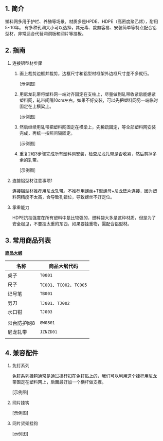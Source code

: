 ## 1. 简介

塑料网多用于护栏、养殖等场景，材质多是HPDE、HDPE（高密度聚乙烯），耐用5\~10年。
有多种孔洞大小可以选择，其无毒、裁剪容易、安装简单等特点配合铝型材，非常适合代替洞洞板和网片等挂板。

## 2. 指南

1. 连接铝型材步骤
	1. 画上裁剪边框并裁剪，边框尺寸和铝型材框架外边框尺寸差不多就行。
	
		[示例图]
	
	2. 用尼龙轧带将塑料网一端对齐固定在支柱上，尽量做到轧带收紧后能绷紧塑料网，轧带间隔10cm左右。如果不好安装，可以先把塑料网另一端临时固定在上横梁上。
	
		[示例图]
	
	3. 然后继续用轧带把塑料网固定在横梁上，先稀疏固定，等全部塑料网安装完成，再统一按照间隔固定。
	
		[示例图]
	
	4. 重复2和3步骤完成所有塑料网安装，检查尼龙扎带是否收紧，然后剪掉多余的轧带。
	
		[示例图]

2. 连接铝型材注意事项1

	连接铝型材推荐用尼龙轧带。不推荐用螺丝+T型螺母+尼龙垫片连接，因为塑料网精度不太高，会导致孔错位，导致螺丝不好定位。

3. 承重能力

	HDPE抗拉强度在所有塑料中是比较强的，塑料袋大多是这种材质，但是为了安全起见，不要挂太重的东西，如果要挂重物，需配合铝型材。

## 3. 常用商品列表

**[商品大纲](https://gitee.com/kukela/diy-furniture/tree/master/doc/商品大纲.md)**

| 名称 | 商品大纲代码 |
| - | - |
| 桌子 | `T0001` |
| 尺子 | `TC001`、`TC002`、`TC005` |
| 记号笔 | `TB001` |
| 剪刀 | `TJ001`、`TJ002` |
| 水口钳 | `TJ003` |
| | |
| 阳台防护网8 | `GW0801` |
| 尼龙轧带 | `JZNZD01` |
| | |

## 4. 兼容配件

1. 免钉系列
   
	免钉系列挂钩通常是通过挂杆扣在免钉贴上的，我们可以利用这个挂杆用尼龙带固定在塑料网上，后面最好加一个横杆做支撑。
  
	[示例图]

2. 网片挂钩

	[示例图]

3. 网片货架挂钩

	[示例图]